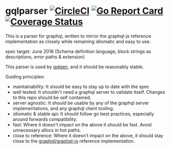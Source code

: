 gqlparser [![CircleCI](https://badgen.net/circleci/github/Hongbo-Miao/gqlparser/master)](https://circleci.com/gh/Hongbo-Miao/gqlparser) [![Go Report Card](https://goreportcard.com/badge/github.com/Hongbo-Miao/gqlparser/v2)](https://goreportcard.com/report/github.com/Hongbo-Miao/gqlparser/v2) [![Coverage Status](https://badgen.net/coveralls/c/github/Hongbo-Miao/gqlparser)](https://coveralls.io/github/Hongbo-Miao/gqlparser?branch=master)
===

This is a parser for graphql, written to mirror the graphql-js reference implementation as closely while remaining idiomatic and easy to use.

spec target: June 2018 (Schema definition language, block strings as descriptions, error paths & extension)

This parser is used by [gqlgen](https://github.com/99designs/gqlgen), and it should be reasonably stable.

Guiding principles:

 - maintainability: It should be easy to stay up to date with the spec
 - well tested: It shouldn't need a graphql server to validate itself. Changes to this repo should be self contained.
 - server agnostic: It should be usable by any of the graphql server implementations, and any graphql client tooling.
 - idiomatic & stable api: It should follow go best practices, especially around forwards compatibility.
 - fast: Where it doesn't impact on the above it should be fast. Avoid unnecessary allocs in hot paths.
 - close to reference: Where it doesn't impact on the above, it should stay close to the [graphql/graphql-js](https://github.com/graphql/graphql-js) reference implementation.
